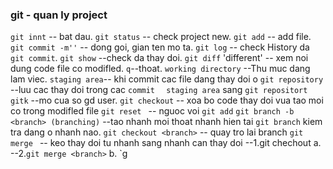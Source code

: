 ### git - quan ly project
`git innt` -- bat dau.
`git status` -- check project new.
`git add` -- add file.
`git commit -m''` -- dong goi, gian ten mo ta.
`git log` -- check History da `git commit`.
`git show` --check da thay doi.
`git diff` 'different' -- xem noi dung code file co modifled. 
`q`--thoat.
`working directory` --Thu muc dang lam viec.
`staging area`-- khi commit cac file dang thay doi o
`git repository` --luu cac thay doi trong cac `commit  ` `staging area` sang `git repositort`
`gitk` --mo cua so gd user.
`git checkout` -- xoa bo  code thay doi vua tao moi co trong modifled  file
`git reset ` -- nguoc voi  `git add`
`git branch -b <branch> (branching)` --tao nhanh moi thoat nhanh hien tai
`git branch` kiem tra dang o nhanh nao.
`git checkout <branch>` -- quay tro lai branch
`git merge ` -- keo thay doi tu nhanh sang nhanh can thay doi
--1.git chechout a.
--2.`git merge <branch>` b.
`g